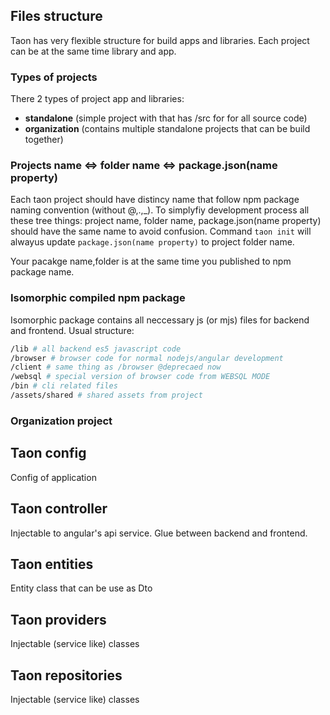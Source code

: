 ## Files structure

Taon has very flexible structure for build apps and libraries. Each project
can be at the same time library and app.

### Types of projects
There 2 types of project app and libraries: 

- **standalone** (simple project with that has /src for for all source code)
- **organization** (contains multiple standalone projects that can be build together)

### Projects name <=> folder name  <=> package.json(name property)

Each taon project should have distincy name that follow
npm package naming convention (without @,.,_).
To simplyfiy development process all these tree things:
project name, folder name, package.json(name property) should 
have the same name to avoid confusion.
Command `taon init` will alwayus update `package.json(name property)`
to project folder name.

Your pacakge name,folder is at the same time you published
to npm package name.


### Isomorphic compiled npm package
Isomorphic package contains all neccessary js (or mjs) files
for backend and frontend. Usual structure:

```bash
/lib # all backend es5 javascript code
/browser # browser code for normal nodejs/angular development
/client # same thing as /browser @deprecaed now
/websql # special version of browser code from WEBSQL MODE
/bin # cli related files
/assets/shared # shared assets from project
```


### Organization project



## Taon config

Config of application

## Taon controller

Injectable to angular's api service.
Glue between backend and frontend.

## Taon entities

Entity class that can be use as Dto 

## Taon providers

Injectable (service like) classes

## Taon repositories

Injectable (service like) classes

